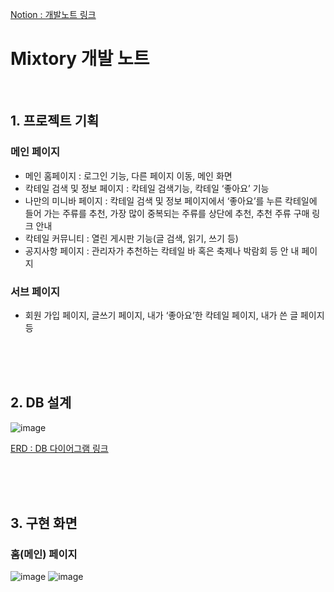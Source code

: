[Notion : 개발노트 링크](https://www.notion.so/Mixtory-381dbffb662749c2b121aa48f0cb0367)

# Mixtory 개발 노트

<br/>

## 1. 프로젝트 기획
### 메인 페이지

- 메인 홈페이지 : 로그인 기능, 다른 페이지 이동, 메인 화면
- 칵테일 검색 및 정보 페이지 : 칵테일 검색기능, 칵테일 ‘좋아요’ 기능
- 나만의 미니바 페이지 : 칵테일 검색 및 정보 페이지에서 ‘좋아요’를 누른 칵테일에 들어
가는 주류를 추천, 가장 많이 중복되는 주류를 상단에 추천, 추천 주류 구매 링크 안내
- 칵테일 커뮤니티 : 열린 게시판 기능(글 검색, 읽기, 쓰기 등)
- 공지사항 페이지 : 관리자가 추천하는 칵테일 바 혹은 축제나 박람회 등 안
내 페이지

### 서브 페이지

- 회원 가입 페이지, 글쓰기 페이지, 내가 ‘좋아요’한 칵테일 페이지, 내가 쓴 글 페이지 등

<br/><br/><br/>

## 2. DB 설계
![image](https://user-images.githubusercontent.com/77103814/205563161-cb957bd8-e723-4eb5-a500-9953934f2edd.png)

[ERD : DB 다이어그램 링크](https://www.erdcloud.com/d/mheqRxKdZbDA4kSLh)

<br/><br/><br/>

## 3. 구현 화면

### 홈(메인) 페이지

![image](https://user-images.githubusercontent.com/77103814/205563213-13cc70c2-aecf-49e0-85eb-3d578b868789.png)
![image](https://user-images.githubusercontent.com/77103814/205563257-9e2bed34-a402-4060-95e4-6effa38c5546.png)

